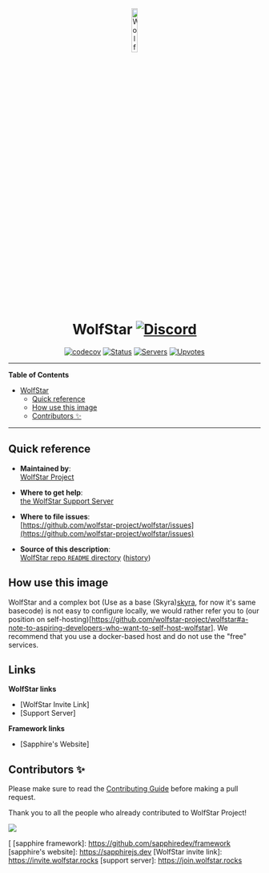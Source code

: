 <div align="center">

<img src="https://github.com/WolfStarBot.png" width="15%" alt="WolfStar Logo">

# WolfStar [![Discord](https://discord.com/api/guilds/830481105261821952/embed.png)](https://join.wolfstar.rocks)

[![codecov](https://codecov.io/gh/wolfstar-project/wolfstar/branch/main/graph/badge.svg?token=DYhRX6ailX)](https://codecov.io/gh/wolfstar-project/wolfstar)
[![Status](https://top.gg/api/widget/status/854714837388755004.svg?noavatar=true)](https://top.gg/bot/854714837388755004)
[![Servers](https://top.gg/api/widget/servers/854714837388755004.svg?noavatar=true)](https://top.gg/bot/854714837388755004)
[![Upvotes](https://top.gg/api/widget/upvotes/854714837388755004.svg?noavatar=true)](https://top.gg/bot/854714837388755004)

</div>

---

**Table of Contents**

-   [WolfStar](#wolfstar)
    -   [Quick reference](#quick-reference)
    -   [How use this image](#how-use-this-image)
    -   [Contributors ✨](#contributors-✨)

---

## Quick reference

-   **Maintained by**:  
    [WolfStar Project](https://github.com/wolfstar-project)

-   **Where to get help**:  
    [the WolfStar Support Server](https://join.wolfstar.rocks/)

-   **Where to file issues**:  
    [https://github.com/wolfstar-project/wolfstar/issues](https://github.com/wolfstar-project/wolfstar/issues)

-   **Source of this description**:  
    [WolfStar repo `README` directory](https://github.com/wolfstar-project/wolfstar/blob/main/README.md) ([history](https://github.com/wolfstar-project/wolfstar/commits/main/README.md))

## How use this image

WolfStar and a complex bot (Use as a base (Skyra)[skyra], for now it's same basecode) is not easy to configure locally, we would rather refer you to (our position on self-hosting)[https://github.com/wolfstar-project/wolfstar#a-note-to-aspiring-developers-who-want-to-self-host-wolfstar]. We recommend that you use a docker-based host and do not use the "free" services.

## Links

**WolfStar links**

-   [WolfStar Invite Link]
-   [Support Server]

**Framework links**

-   [Sapphire's Website]

## Contributors ✨

Please make sure to read the [Contributing Guide][contributing] before making a pull request.

Thank you to all the people who already contributed to WolfStar Project!

<a href="https://github.com/wolfstar-project/wolfstar/graphs/contributors">
  <img src="https://contrib.rocks/image?repo=wolfstar-project/wolfstar" />
</a>

[skyra]: https://github.com/skyra-project/skyra
[contributing]: https://github.com/WolfStar-project/.github/blob/main/.github/CONTRIBUTING.md
[nodejs]: https://nodejs.org/en/download/current/
[postgresql]: https://www.postgresql.org/download/
[influxdb]: https://v2.docs.influxdata.com/v2.0/get-started/
[glitch]: https://glitch.com/
[heroku]: https://www.heroku.com/
[ [sapphire framework]: https://github.com/sapphiredev/framework
[sapphire's website]: https://sapphirejs.dev
[WolfStar invite link]: https://invite.wolfstar.rocks
[support server]: https://join.wolfstar.rocks

